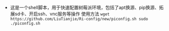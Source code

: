 * 这是一个shell脚本，用于快速配置树莓派环境，包括了apt换源、pip换源、拓展sd卡、开启ssh、vnc服务等操作
使用方法
`wget https://github.com/LiuTianjie/Ri-config/new/piconfig.sh
sudo ./piconfig.sh`
